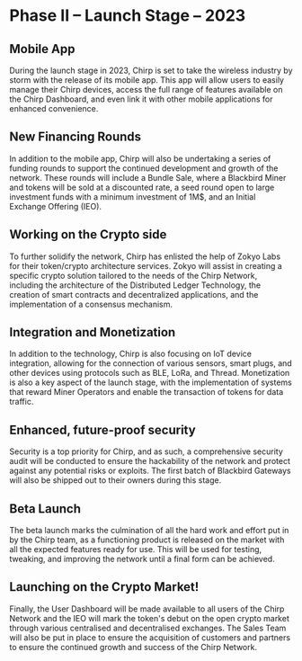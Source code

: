 # Phase II – Launch Stage – 2023 

## Mobile App 
During the launch stage in 2023, Chirp is set to take the wireless industry by storm with the release of its mobile app. This app will allow users to easily manage their Chirp devices, access the full range of features available on the Chirp Dashboard, and even link it with other mobile applications for enhanced convenience.

## New Financing Rounds
In addition to the mobile app, Chirp will also be undertaking a series of funding rounds to support the continued development and growth of the network. These rounds will include a Bundle Sale, where a Blackbird Miner and tokens will be sold at a discounted rate, a seed round open to large investment funds with a minimum investment of 1M$, and an Initial Exchange Offering (IEO).

## Working on the Crypto side
To further solidify the network, Chirp has enlisted the help of Zokyo Labs for their token/crypto architecture services. Zokyo will assist in creating a specific crypto solution tailored to the needs of the Chirp Network, including the architecture of the Distributed Ledger Technology, the creation of smart contracts and decentralized applications, and the implementation of a consensus mechanism.

## Integration and Monetization
In addition to the technology, Chirp is also focusing on IoT device integration, allowing for the connection of various sensors, smart plugs, and other devices using protocols such as BLE, LoRa, and Thread. Monetization is also a key aspect of the launch stage, with the implementation of systems that reward Miner Operators and enable the transaction of tokens for data traffic.

## Enhanced, future-proof security
Security is a top priority for Chirp, and as such, a comprehensive security audit will be conducted to ensure the hackability of the network and protect against any potential risks or exploits. The first batch of Blackbird Gateways will also be shipped out to their owners during this stage.

## Beta Launch
The beta launch marks the culmination of all the hard work and effort put in by the Chirp team, as a functioning product is released on the market with all the expected features ready for use. This will be used for testing, tweaking, and improving the network until a final form can be achieved.

## Launching on the Crypto Market! 
Finally, the User Dashboard will be made available to all users of the Chirp Network and the IEO will mark the token's debut on the open crypto market through various centralised and decentralised exchanges. The Sales Team will also be put in place to ensure the acquisition of customers and partners to ensure the continued growth and success of the Chirp Network.
